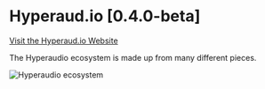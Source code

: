 Hyperaud.io [0.4.0-beta]
========================

[Visit the Hyperaud.io Website](http://hyperaud.io)

The Hyperaudio ecosystem is made up from many different pieces.


![Hyperaudio ecosystem](http://hyperaud.io/assets/images/inserts/hyperaudio-diagram@2x.png)
